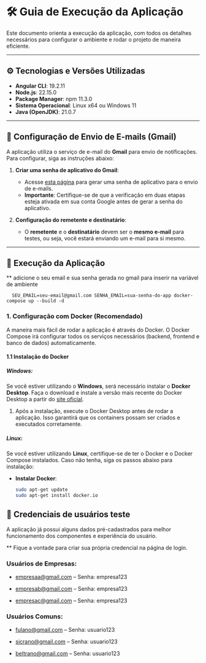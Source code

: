 # 🛠️ Guia de Execução da Aplicação

Este documento orienta a execução da aplicação, com todos os detalhes necessários para configurar o ambiente e rodar o projeto de maneira eficiente.

---

## ⚙️ **Tecnologias e Versões Utilizadas**

- **Angular CLI**: 19.2.11
- **Node.js**: 22.15.0
- **Package Manager**: npm 11.3.0
- **Sistema Operacional**: Linux x64 ou Windows 11
- **Java (OpenJDK)**: 21.0.7

---

## 📧 **Configuração de Envio de E-mails (Gmail)**

A aplicação utiliza o serviço de e-mail do **Gmail** para envio de notificações. Para configurar, siga as instruções abaixo:

1. **Criar uma senha de aplicativo do Gmail**:
   - Acesse [esta página](https://myaccount.google.com/apppasswords) para gerar uma senha de aplicativo para o envio de e-mails.
   - **Importante**: Certifique-se de que a verificação em duas etapas esteja ativada em sua conta Google antes de gerar a senha do aplicativo.

2. **Configuração do remetente e destinatário**:
   - O **remetente** e o **destinatário** devem ser o **mesmo e-mail** para testes, ou seja, você estará enviando um e-mail para si mesmo.

---

## 🔧 **Execução da Aplicação**
** adicione o seu email e sua senha gerada no gmail para inserir na variável de ambiente
```
  SEU_EMAIL=seu-email@gmail.com SENHA_EMAIL=sua-senha-do-app docker-compose up --build -d

```  


### 1. **Configuração com Docker (Recomendado)**

A maneira mais fácil de rodar a aplicação é através do Docker. O Docker Compose irá configurar todos os serviços necessários (backend, frontend e banco de dados) automaticamente.

#### 1.1 **Instalação do Docker**

##### **Windows:**

Se você estiver utilizando o **Windows**, será necessário instalar o **Docker Desktop**. Faça o download e instale a versão mais recente do Docker Desktop a partir do [site oficial](https://www.docker.com/products/docker-desktop).

1. Após a instalação, execute o Docker Desktop antes de rodar a aplicação. Isso garantirá que os containers possam ser criados e executados corretamente.

##### **Linux:**

Se você estiver utilizando **Linux**, certifique-se de ter o Docker e o Docker Compose instalados. Caso não tenha, siga os passos abaixo para instalação:

- **Instalar Docker**:
  ```bash
  sudo apt-get update
  sudo apt-get install docker.io

## 📧 **Credenciais de usuários teste**

A aplicação já possui alguns dados pré-cadastrados para melhor funcionamento dos componentes e experiência do usuário.

** Fique a vontade para criar sua própria credencial na página de login.

### Usuários de Empresas:

- empresaa@gmail.com – Senha: empresa123

- empresab@gmail.com – Senha: empresa123

- empresac@gmail.com – Senha: empresa123

### Usuários Comuns:
- fulano@gmail.com – Senha: usuario123

- sicrano@gmail.com – Senha: usuario123



- beltrano@gmail.com – Senha: usuario123
